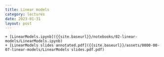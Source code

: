 ```yaml
---
title: Linear models
category: lectures
date: 2023-01-31
layout: post
---
```

    + [LinearModels.ipynb]({{site.baseurl}}/notebooks/02-linear-models/LinearModels.ipynb)
    + [LinearModels slides annotated.pdf]({{site.baseurl}}/assets/0000-00-07-linear-models/LinearModels slides.pdf.pdf)
